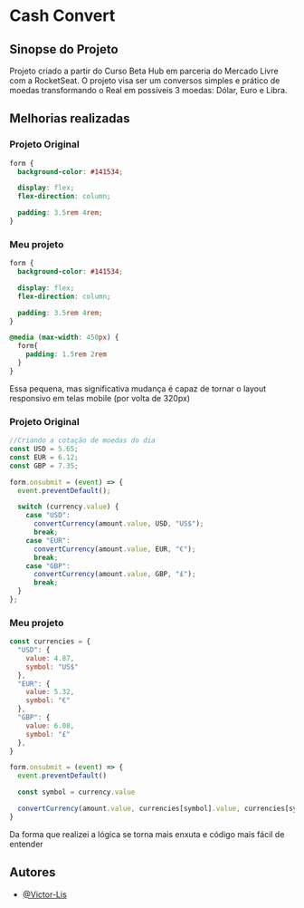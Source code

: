 # Cash Convert 

## Sinopse do Projeto
Projeto criado a partir do Curso Beta Hub em parceria do Mercado Livre com a RocketSeat.
O projeto visa ser um conversos simples e prático de moedas transformando o Real em possíveis 3 moedas: Dólar, Euro e Libra.

## Melhorias realizadas
### Projeto Original
```css
form {
  background-color: #141534;

  display: flex;
  flex-direction: column;

  padding: 3.5rem 4rem;
}
```

### Meu projeto
```css
form {
  background-color: #141534;

  display: flex;
  flex-direction: column;

  padding: 3.5rem 4rem;
}

@media (max-width: 450px) {
  form{
    padding: 1.5rem 2rem
  }
}
```

Essa pequena, mas significativa mudança é capaz de tornar o layout responsivo em telas mobile (por volta de 320px)

### Projeto Original
```js
//Criando a cotação de moedas do dia
const USD = 5.65;
const EUR = 6.12;
const GBP = 7.35;

form.onsubmit = (event) => {
  event.preventDefault();

  switch (currency.value) {
    case "USD":
      convertCurrency(amount.value, USD, "US$");
      break;
    case "EUR":
      convertCurrency(amount.value, EUR, "€");
      break;
    case "GBP":
      convertCurrency(amount.value, GBP, "£");
      break;
  }
};
```

### Meu projeto
```js
const currencies = {
  "USD": {
    value: 4.87,
    symbol: "US$"
  },
  "EUR": {
    value: 5.32,
    symbol: "€"
  },
  "GBP": {
    value: 6.08,
    symbol: "£"
  },
}

form.onsubmit = (event) => {
  event.preventDefault()

  const symbol = currency.value

  convertCurrency(amount.value, currencies[symbol].value, currencies[symbol].symbol)
}
```

Da forma que realizei a lógica se torna mais enxuta e código mais fácil de entender

## Autores
- [@Victor-Lis](https://www.linkedin.com/in/victor-lis-bronzo)
